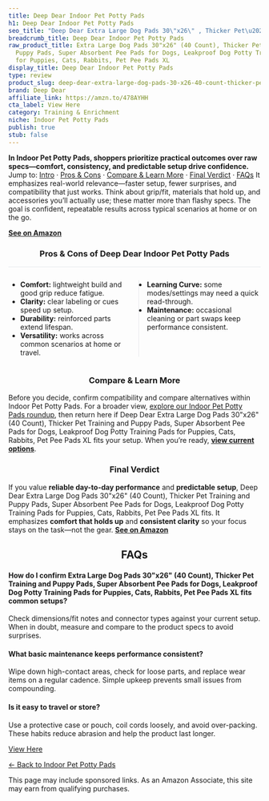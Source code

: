 ```yaml
---
title: Deep Dear Indoor Pet Potty Pads
h1: Deep Dear Indoor Pet Potty Pads
seo_title: "Deep Dear Extra Large Dog Pads 30\"x26\" , Thicker Pet\u2026"
breadcrumb_title: Deep Dear Indoor Pet Potty Pads
raw_product_title: Extra Large Dog Pads 30"x26" (40 Count), Thicker Pet Training and
  Puppy Pads, Super Absorbent Pee Pads for Dogs, Leakproof Dog Potty Training Pads
  for Puppies, Cats, Rabbits, Pet Pee Pads XL
display_title: Deep Dear Indoor Pet Potty Pads
type: review
product_slug: deep-dear-extra-large-dog-pads-30-x26-40-count-thicker-pet-training-and-786ac9ff
brand: Deep Dear
affiliate_link: https://amzn.to/478AYHH
cta_label: View Here
category: Training & Enrichment
niche: Indoor Pet Potty Pads
publish: true
stub: false
---
```


<div id="intro" class="full-width"><p><strong>In Indoor Pet Potty Pads, shoppers prioritize practical outcomes over raw specs&mdash;comfort, consistency, and predictable setup drive confidence.</strong> Jump to: <a href="#intro">Intro</a> · <a href="#pros-cons">Pros &amp; Cons</a> · <a href="#compare-more">Compare &amp; Learn More</a> · <a href="#verdict">Final Verdict</a> · <a href="#faqs">FAQs</a> It emphasizes real-world relevance&mdash;faster setup, fewer surprises, and compatibility that just works. Think about grip/fit, materials that hold up, and accessories you’ll actually use; these matter more than flashy specs. The goal is confident, repeatable results across typical scenarios at home or on the go.</p><p><a href="https://amzn.to/478AYHH" rel="nofollow sponsored noopener" target="_blank"><strong>See on Amazon</strong></a></p></div>
<h3 id="pros-cons" style="text-align:center;">Pros &amp; Cons of Deep Dear Indoor Pet Potty Pads</h3>
<div class="pc-grid" style="display:grid;grid-template-columns:1fr 1fr;gap:16px;border-top:1px solid #e5e7eb;padding-top:12px;">
  <ul>
    <li><strong>Comfort:</strong> lightweight build and good grip reduce fatigue.</li>
    <li><strong>Clarity:</strong> clear labeling or cues speed up setup.</li>
    <li><strong>Durability:</strong> reinforced parts extend lifespan.</li>
    <li><strong>Versatility:</strong> works across common scenarios at home or travel.</li>
  </ul>
  <ul style="border-left:1px solid #e5e7eb;padding-left:16px;">
    <li><strong>Learning Curve:</strong> some modes/settings may need a quick read-through.</li>
    <li><strong>Maintenance:</strong> occasional cleaning or part swaps keep performance consistent.</li>
  </ul>
</div>


<h3 id="compare-more" style="text-align:center;">Compare &amp; Learn More</h3>
<p>Before you decide, confirm compatibility and compare alternatives within Indoor Pet Potty Pads. For a broader view, <a href="#">explore our Indoor Pet Potty Pads roundup</a>, then return here if Deep Dear Extra Large Dog Pads 30"x26" (40 Count), Thicker Pet Training and Puppy Pads, Super Absorbent Pee Pads for Dogs, Leakproof Dog Potty Training Pads for Puppies, Cats, Rabbits, Pet Pee Pads XL fits your setup. When you’re ready, <a href="https://amzn.to/478AYHH" rel="nofollow sponsored noopener" target="_blank"><strong>view current options</strong></a>.</p>

<h3 id="verdict" style="text-align:center;">Final Verdict</h3>
<p>If you value <strong>reliable day-to-day performance</strong> and <strong>predictable setup</strong>, Deep Dear Extra Large Dog Pads 30"x26" (40 Count), Thicker Pet Training and Puppy Pads, Super Absorbent Pee Pads for Dogs, Leakproof Dog Potty Training Pads for Puppies, Cats, Rabbits, Pet Pee Pads XL fits. It emphasizes <strong>comfort that holds up</strong> and <strong>consistent clarity</strong> so your focus stays on the task&mdash;not the gear. <a href="https://amzn.to/478AYHH" rel="nofollow sponsored noopener" target="_blank"><strong>See on Amazon</strong></a></p>

<h2 id="faqs" style="text-align:center;">FAQs</h2>
<h4><strong>How do I confirm Extra Large Dog Pads 30"x26" (40 Count), Thicker Pet Training and Puppy Pads, Super Absorbent Pee Pads for Dogs, Leakproof Dog Potty Training Pads for Puppies, Cats, Rabbits, Pet Pee Pads XL fits common setups?</strong></h4>
<p>Check dimensions/fit notes and connector types against your current setup. When in doubt, measure and compare to the product specs to avoid surprises.</p>
<h4><strong>What basic maintenance keeps performance consistent?</strong></h4>
<p>Wipe down high-contact areas, check for loose parts, and replace wear items on a regular cadence. Simple upkeep prevents small issues from compounding.</p>
<h4><strong>Is it easy to travel or store?</strong></h4>
<p>Use a protective case or pouch, coil cords loosely, and avoid over-packing. These habits reduce abrasion and help the product last longer.</p>

<p><a class="btn" href="https://amzn.to/478AYHH" target="_blank" rel="nofollow sponsored noopener">View Here</a></p>
<p><a href="/roundups/training-enrichment/indoor-pet-potty-pads/">← Back to Indoor Pet Potty Pads</a></p>
<aside class="disclosure">This page may include sponsored links. As an Amazon Associate, this site may earn from qualifying purchases.</aside>
